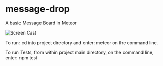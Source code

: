 # message-drop
A basic Message Board in Meteor

![Screen Cast](https://github.com/nsardo/message-drop/message-drop.gif)

To run: cd into project directory and enter: meteor on the command line.

To run Tests, from within project main directory, on the command line, enter: npm test